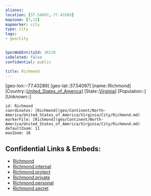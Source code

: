 ```yaml
---
aliases: 
location: [37.54097,-77.43289]
mapzoom: [7,12] 
mapmarker: city 
type: City
tags:
- geo/City


SpocWebEntityId: 36110
isDeleted: false
confidential: public

title: Richmond
---
```

[geo-lon::-77.43289]
[geo-lat::37.54097]
[name::Richmond]
[Country::[United_States_of_America](geo/Continent/North-America/United_States_of_America.md)]
[State::[Virginia](geo/Continent/North-America/United_States_of_America/Virginia.md)]
[Population::]
[Unknown::]


```leaflet
id: Richmond
coordinates: [Richmond](geo/Continent/North-America/United_States_of_America/Virginia/City/Richmond.md)
markerFile: [Richmond](geo/Continent/North-America/United_States_of_America/Virginia/City/Richmond.md)
defaultZoom: 11 
maxZoom: 18
```


## Confidential Links & Embeds: 
- [Richmond](../../../../../../../_public/geo/Continent/North-America/United_States_of_America/Virginia/City/Richmond.md) 
- [Richmond.internal](../../../../../../../_internal/geo/Continent/North-America/United_States_of_America/Virginia/City/Richmond.internal.md) 
- [Richmond.protect](../../../../../../../_protect/geo/Continent/North-America/United_States_of_America/Virginia/City/Richmond.protect.md) 
- [Richmond.private](../../../../../../../_private/geo/Continent/North-America/United_States_of_America/Virginia/City/Richmond.private.md) 
- [Richmond.personal](../../../../../../../_personal/geo/Continent/North-America/United_States_of_America/Virginia/City/Richmond.personal.md) 
- [Richmond.secret](../../../../../../../_secret/geo/Continent/North-America/United_States_of_America/Virginia/City/Richmond.secret.md) 
